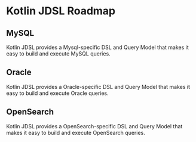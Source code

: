 # Kotlin JDSL Roadmap

## MySQL

Kotlin JDSL provides a Mysql-specific DSL and Query Model that makes it easy to build and execute MySQL queries.

## Oracle

Kotlin JDSL provides a Oracle-specific DSL and Query Model that makes it easy to build and execute Oracle queries.

## OpenSearch

Kotlin JDSL provides a OpenSearch-specific DSL and Query Model that makes it easy to build and execute OpenSearch queries.
